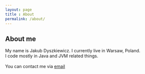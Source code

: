 ```yaml
---
layout: page
title : About
permalink: /about/
---
```


<h2>About me</h2>
<p>My name is Jakub Dyszkiewicz. I currently live in Warsaw, Poland.<br>
I code mostly in Java and JVM related things.<br>
<br>
You can contact me via <a href="mailto:jakub.dyszkiewicz@gmail.com">email</a>
</p>

